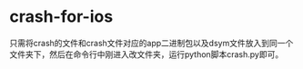 # crash-for-ios
只需将crash的文件和crash文件对应的app二进制包以及dsym文件放入到同一个文件夹下，然后在命令行中刚进入改文件夹，运行python脚本crash.py即可。
